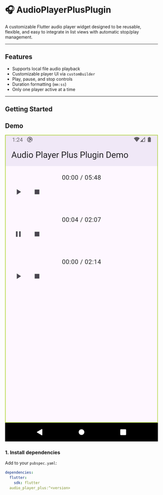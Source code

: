 # 🎧 AudioPlayerPlusPlugin

A customizable Flutter audio player widget designed to be reusable, flexible, and easy to integrate in list views with automatic stop/play management.

---

## Features

- Supports local file audio playback
- Customizable player UI via `customBuilder`
- Play, pause, and stop controls
- Duration formatting (`mm:ss`)
- Only one player active at a time

---

##  Getting Started

## Demo
![Demo](https://raw.githubusercontent.com/ArefkhattabGit/audio_player_plus/refs/heads/master/lib/screenshots/demo.png)


### 1. Install dependencies

Add to your `pubspec.yaml`:

```yaml
dependencies:
  flutter:
    sdk: flutter
  audio_player_plus:^<version>


